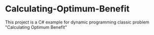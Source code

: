Calculating-Optimum-Benefit
===========================

This project is a C# example for dynamic programming classic problem "Calculating Optimum Benefit"
